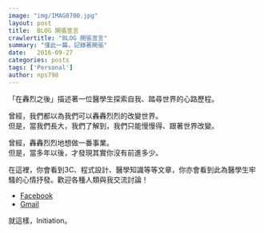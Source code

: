 ```yaml
---
image: "img/IMAG0700.jpg"
layout: post
title:  BLOG 開張宣言
crawlertitle: "BLOG 開張宣言"
summary: "僅此一篇，記錄著開張"
date:   2016-09-27
categories: posts
tags: ['Personal']
author: nps798
---
```


「在轟烈之後」描述著一位醫學生探索自我、踏尋世界的心路歷程。


曾經，我們都以為我們可以轟轟烈烈的改變世界。  
但是，當我們長大，我們了解到，我們只能慢慢得、跟著世界改變。

曾經，轟轟烈烈地想做一番事業。  
但是，當多年以後，才發現其實你沒有前進多少。


在這裡，你會看到3C、程式設計、醫學知識等等文章，你亦會看到此為醫學生牢騷的心情抒發。歡迎各種人類與我交流討論！


- [Facebook](http://www.facebook.com/nps798)
- [Gmail](mailto:nps798@gmail.com)

就這樣，Initiation。





